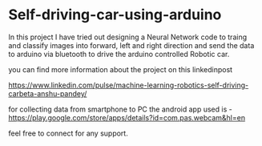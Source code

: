 # Self-driving-car-using-arduino
In this project I have tried out designing a Neural Network code to traing and classify images into forward, left and right direction and send the data to arduino via bluetooth to drive the arduino controlled Robotic car.


you can find more information about the project on this linkedinpost

https://www.linkedin.com/pulse/machine-learning-robotics-self-driving-carbeta-anshu-pandey/ 

for collecting data from smartphone to PC the android app used is - https://play.google.com/store/apps/details?id=com.pas.webcam&hl=en 




feel free to connect for any support.
